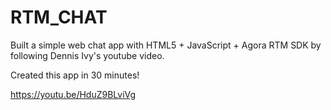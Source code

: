 # RTM_CHAT

Built a simple web chat app with HTML5 + JavaScript + Agora RTM SDK by following Dennis Ivy's youtube video. 

Created this app in 30 minutes!

https://youtu.be/HduZ9BLviVg
